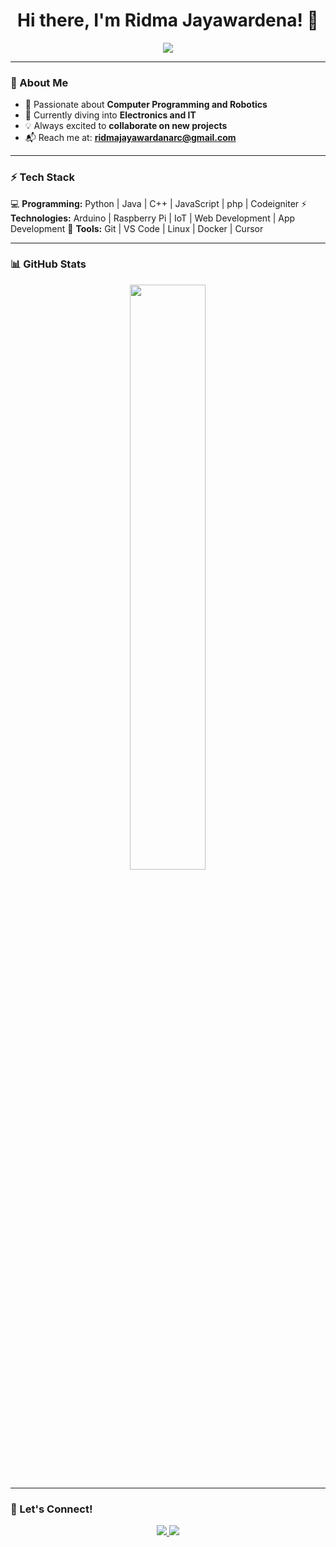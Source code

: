 <h1 align="center">Hi there, I'm Ridma Jayawardena! 👋</h1>

<p align="center">
  <a href="https://github.com/Ridma2000">
    <img src="https://readme-typing-svg.herokuapp.com?font=Fira+Code&weight=500&size=22&pause=1000&color=1F75FE&center=true&vCenter=true&multiline=true&width=435&lines=Welcome+to+my+GitHub!;">
  </a>
</p>

---

### 🚀 About Me

- 👀 Passionate about **Computer Programming and Robotics**
- 🌱 Currently diving into **Electronics and IT**
- 💡 Always excited to **collaborate on new projects**
- 📬 Reach me at: **[ridmajayawardanarc@gmail.com](mailto:ridmajayawardanarc@gmail.com)**

---

### ⚡ Tech Stack
💻 **Programming:** Python | Java | C++ | JavaScript | php | Codeigniter
⚡ **Technologies:** Arduino | Raspberry Pi | IoT | Web Development | App Development
🔧 **Tools:** Git | VS Code | Linux | Docker | Cursor 

---

### 📊 GitHub Stats

<p align="center">
  <img width="49%" src="https://github-readme-stats.vercel.app/api?username=Ridma2000&show_icons=true&theme=tokyonight" />
</p>


---

### 📌 Let's Connect!
<p align="center">
  <a href="mailto:ridmajayawardanarc@gmail.com">
    <img src="https://img.shields.io/badge/Email-D14836?style=for-the-badge&logo=gmail&logoColor=white">
  </a>
  <a href="https://github.com/Ridma2000">
    <img src="https://img.shields.io/badge/GitHub-181717?style=for-the-badge&logo=github&logoColor=white">
  </a>
</p>
